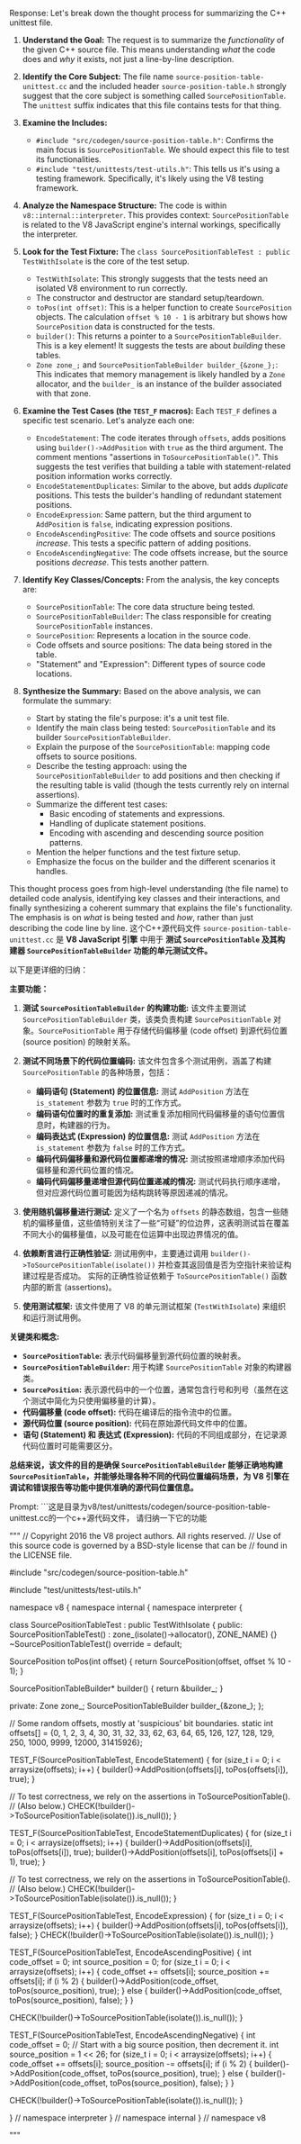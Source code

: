 Response: Let's break down the thought process for summarizing the C++ unittest file.

1. **Understand the Goal:** The request is to summarize the *functionality* of the given C++ source file. This means understanding *what* the code does and *why* it exists, not just a line-by-line description.

2. **Identify the Core Subject:**  The file name `source-position-table-unittest.cc` and the included header `source-position-table.h` strongly suggest that the core subject is something called `SourcePositionTable`. The `unittest` suffix indicates that this file contains tests for that thing.

3. **Examine the Includes:**
    * `#include "src/codegen/source-position-table.h"`:  Confirms the main focus is `SourcePositionTable`. We should expect this file to test its functionalities.
    * `#include "test/unittests/test-utils.h"`: This tells us it's using a testing framework. Specifically, it's likely using the V8 testing framework.

4. **Analyze the Namespace Structure:** The code is within `v8::internal::interpreter`. This provides context: `SourcePositionTable` is related to the V8 JavaScript engine's internal workings, specifically the interpreter.

5. **Look for the Test Fixture:** The `class SourcePositionTableTest : public TestWithIsolate` is the core of the test setup.
    * `TestWithIsolate`:  This strongly suggests that the tests need an isolated V8 environment to run correctly.
    * The constructor and destructor are standard setup/teardown.
    * `toPos(int offset)`: This is a helper function to create `SourcePosition` objects. The calculation `offset % 10 - 1` is arbitrary but shows how `SourcePosition` data is constructed for the tests.
    * `builder()`:  This returns a pointer to a `SourcePositionTableBuilder`. This is a key element! It suggests the tests are about *building* these tables.
    * `Zone zone_;` and `SourcePositionTableBuilder builder_{&zone_};`: This indicates that memory management is likely handled by a `Zone` allocator, and the `builder_` is an instance of the builder associated with that zone.

6. **Examine the Test Cases (the `TEST_F` macros):** Each `TEST_F` defines a specific test scenario. Let's analyze each one:
    * `EncodeStatement`: The code iterates through `offsets`, adds positions using `builder()->AddPosition` with `true` as the third argument. The comment mentions "assertions in `ToSourcePositionTable()`". This suggests the test verifies that building a table with statement-related position information works correctly.
    * `EncodeStatementDuplicates`: Similar to the above, but adds *duplicate* positions. This tests the builder's handling of redundant statement positions.
    * `EncodeExpression`:  Same pattern, but the third argument to `AddPosition` is `false`, indicating expression positions.
    * `EncodeAscendingPositive`:  The code offsets and source positions *increase*. This tests a specific pattern of adding positions.
    * `EncodeAscendingNegative`: The code offsets increase, but the source positions *decrease*. This tests another pattern.

7. **Identify Key Classes/Concepts:** From the analysis, the key concepts are:
    * `SourcePositionTable`: The core data structure being tested.
    * `SourcePositionTableBuilder`:  The class responsible for creating `SourcePositionTable` instances.
    * `SourcePosition`: Represents a location in the source code.
    * Code offsets and source positions: The data being stored in the table.
    * "Statement" and "Expression":  Different types of source code locations.

8. **Synthesize the Summary:** Based on the above analysis, we can formulate the summary:

    * Start by stating the file's purpose: it's a unit test file.
    * Identify the main class being tested: `SourcePositionTable` and its builder `SourcePositionTableBuilder`.
    * Explain the purpose of the `SourcePositionTable`: mapping code offsets to source positions.
    * Describe the testing approach: using the `SourcePositionTableBuilder` to add positions and then checking if the resulting table is valid (though the tests currently rely on internal assertions).
    * Summarize the different test cases:
        * Basic encoding of statements and expressions.
        * Handling of duplicate statement positions.
        * Encoding with ascending and descending source position patterns.
    * Mention the helper functions and the test fixture setup.
    * Emphasize the focus on the builder and the different scenarios it handles.

This thought process goes from high-level understanding (the file name) to detailed code analysis, identifying key classes and their interactions, and finally synthesizing a coherent summary that explains the file's functionality. The emphasis is on *what* is being tested and *how*, rather than just describing the code line by line.
这个C++源代码文件 `source-position-table-unittest.cc` 是 **V8 JavaScript 引擎** 中用于 **测试 `SourcePositionTable` 及其构建器 `SourcePositionTableBuilder` 功能的单元测试文件。**

以下是更详细的归纳：

**主要功能：**

1. **测试 `SourcePositionTableBuilder` 的构建功能:**  该文件主要测试 `SourcePositionTableBuilder` 类，该类负责构建 `SourcePositionTable` 对象。`SourcePositionTable` 用于存储代码偏移量 (code offset) 到源代码位置 (source position) 的映射关系。

2. **测试不同场景下的代码位置编码:**  该文件包含多个测试用例，涵盖了构建 `SourcePositionTable` 的各种场景，包括：
   - **编码语句 (Statement) 的位置信息:**  测试 `AddPosition` 方法在 `is_statement` 参数为 `true` 时的工作方式。
   - **编码语句位置时的重复添加:** 测试重复添加相同代码偏移量的语句位置信息时，构建器的行为。
   - **编码表达式 (Expression) 的位置信息:** 测试 `AddPosition` 方法在 `is_statement` 参数为 `false` 时的工作方式。
   - **编码代码偏移量和源代码位置都递增的情况:** 测试按照递增顺序添加代码偏移量和源代码位置的情况。
   - **编码代码偏移量递增但源代码位置递减的情况:** 测试代码执行顺序递增，但对应源代码位置可能因为结构跳转等原因递减的情况。

3. **使用随机偏移量进行测试:**  定义了一个名为 `offsets` 的静态数组，包含一些随机的偏移量值，这些值特别关注了一些“可疑”的位边界，这表明测试旨在覆盖不同大小的偏移量值，以及可能在位运算中出现边界情况的值。

4. **依赖断言进行正确性验证:**  测试用例中，主要通过调用 `builder()->ToSourcePositionTable(isolate())` 并检查其返回值是否为空指针来验证构建过程是否成功。 实际的正确性验证依赖于 `ToSourcePositionTable()` 函数内部的断言 (assertions)。

5. **使用测试框架:** 该文件使用了 V8 的单元测试框架 (`TestWithIsolate`) 来组织和运行测试用例。

**关键类和概念:**

- **`SourcePositionTable`:**  表示代码偏移量到源代码位置的映射表。
- **`SourcePositionTableBuilder`:**  用于构建 `SourcePositionTable` 对象的构建器类。
- **`SourcePosition`:**  表示源代码中的一个位置，通常包含行号和列号（虽然在这个测试中简化为只使用偏移量的计算）。
- **代码偏移量 (code offset):**  代码在编译后的指令流中的位置。
- **源代码位置 (source position):**  代码在原始源代码文件中的位置。
- **语句 (Statement) 和 表达式 (Expression):**  代码的不同组成部分，在记录源代码位置时可能需要区分。

**总结来说，该文件的目的是确保 `SourcePositionTableBuilder` 能够正确地构建 `SourcePositionTable`，并能够处理各种不同的代码位置编码场景，为 V8 引擎在调试和错误报告等功能中提供准确的源代码位置信息。**

Prompt: ```这是目录为v8/test/unittests/codegen/source-position-table-unittest.cc的一个c++源代码文件， 请归纳一下它的功能

"""
// Copyright 2016 the V8 project authors. All rights reserved.
// Use of this source code is governed by a BSD-style license that can be
// found in the LICENSE file.

#include "src/codegen/source-position-table.h"

#include "test/unittests/test-utils.h"

namespace v8 {
namespace internal {
namespace interpreter {

class SourcePositionTableTest : public TestWithIsolate {
 public:
  SourcePositionTableTest() : zone_(isolate()->allocator(), ZONE_NAME) {}
  ~SourcePositionTableTest() override = default;

  SourcePosition toPos(int offset) {
    return SourcePosition(offset, offset % 10 - 1);
  }

  SourcePositionTableBuilder* builder() { return &builder_; }

 private:
  Zone zone_;
  SourcePositionTableBuilder builder_{&zone_};
};

// Some random offsets, mostly at 'suspicious' bit boundaries.
static int offsets[] = {0,   1,   2,    3,    4,     30,      31,  32,
                        33,  62,  63,   64,   65,    126,     127, 128,
                        129, 250, 1000, 9999, 12000, 31415926};

TEST_F(SourcePositionTableTest, EncodeStatement) {
  for (size_t i = 0; i < arraysize(offsets); i++) {
    builder()->AddPosition(offsets[i], toPos(offsets[i]), true);
  }

  // To test correctness, we rely on the assertions in ToSourcePositionTable().
  // (Also below.)
  CHECK(!builder()->ToSourcePositionTable(isolate()).is_null());
}

TEST_F(SourcePositionTableTest, EncodeStatementDuplicates) {
  for (size_t i = 0; i < arraysize(offsets); i++) {
    builder()->AddPosition(offsets[i], toPos(offsets[i]), true);
    builder()->AddPosition(offsets[i], toPos(offsets[i] + 1), true);
  }

  // To test correctness, we rely on the assertions in ToSourcePositionTable().
  // (Also below.)
  CHECK(!builder()->ToSourcePositionTable(isolate()).is_null());
}

TEST_F(SourcePositionTableTest, EncodeExpression) {
  for (size_t i = 0; i < arraysize(offsets); i++) {
    builder()->AddPosition(offsets[i], toPos(offsets[i]), false);
  }
  CHECK(!builder()->ToSourcePositionTable(isolate()).is_null());
}

TEST_F(SourcePositionTableTest, EncodeAscendingPositive) {
  int code_offset = 0;
  int source_position = 0;
  for (size_t i = 0; i < arraysize(offsets); i++) {
    code_offset += offsets[i];
    source_position += offsets[i];
    if (i % 2) {
      builder()->AddPosition(code_offset, toPos(source_position), true);
    } else {
      builder()->AddPosition(code_offset, toPos(source_position), false);
    }
  }

  CHECK(!builder()->ToSourcePositionTable(isolate()).is_null());
}

TEST_F(SourcePositionTableTest, EncodeAscendingNegative) {
  int code_offset = 0;
  // Start with a big source position, then decrement it.
  int source_position = 1 << 26;
  for (size_t i = 0; i < arraysize(offsets); i++) {
    code_offset += offsets[i];
    source_position -= offsets[i];
    if (i % 2) {
      builder()->AddPosition(code_offset, toPos(source_position), true);
    } else {
      builder()->AddPosition(code_offset, toPos(source_position), false);
    }
  }

  CHECK(!builder()->ToSourcePositionTable(isolate()).is_null());
}

}  // namespace interpreter
}  // namespace internal
}  // namespace v8

"""
```